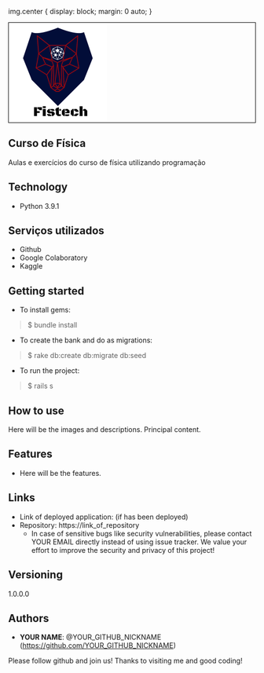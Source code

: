 img.center {
    display: block;
    margin: 0 auto;
}

<div style="border: 1px solid black;">
<img class="center" src ="https://github.com/Khrons/Curso-de-Fisica/blob/main/img/logo-fistech.png">

</div>
 
## Curso de Física
 
Aulas e exercícios do curso de física utilizando programação
 
 
## Technology 
 
* Python  3.9.1


## Serviços utilizados
 
* Github
* Google Colaboratory
* Kaggle
 

## Getting started
 
* To install gems:
>    $ bundle install
* To create the bank and do as migrations:
>    $ rake db:create db:migrate db:seed
* To run the project:
>    $ rails s
 
## How to use
 
Here will be the images and descriptions. Principal content.
 
 
## Features
 
  - Here will be the features.
 
 
## Links
 
  - Link of deployed application: (if has been deployed)
  - Repository: https://link_of_repository
    - In case of sensitive bugs like security vulnerabilities, please contact
      YOUR EMAIL directly instead of using issue tracker. We value your effort
      to improve the security and privacy of this project!
 
 
## Versioning
 
1.0.0.0
 
 
## Authors
 
* **YOUR NAME**: @YOUR_GITHUB_NICKNAME (https://github.com/YOUR_GITHUB_NICKNAME)
 
 
Please follow github and join us!
Thanks to visiting me and good coding!

